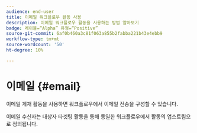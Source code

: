 ```yaml
---
audience: end-user
title: 이메일 워크플로우 활동 사용
description: 이메일 워크플로우 활동을 사용하는 방법 알아보기
badge: 레이블=“Alpha” 유형=“Positive”
source-git-commit: 6af0b460a3c81f063a855b2fabba221b43e4ebb9
workflow-type: tm+mt
source-wordcount: '50'
ht-degree: 10%

---
```



# 이메일 {#email}

<!--
description, which use case you can perform (common other activities that you can link before of after the activity)

how to add and configure the activity

example of a configured activity within a workflow

-->


이메일 게재 활동을 사용하면 워크플로우에서 이메일 전송을 구성할 수 있습니다.

<!-- Scheduled emails available?

This can be a single send email and sent just once, or it can be a recurring email.
* Single send emails are standard emails, sent once.
* Recurring emails allow you to send the same email multiple times to different targets over a defined period. You can aggregate the deliveries per period in order to get reports that correspond to your needs.

When linked to a scheduler, you can define recurring emails.-->

이메일 수신자는 대상자 타겟팅 활동을 통해 동일한 워크플로우에서 활동의 업스트림으로 정의됩니다.

<!--The message preparation is triggered according to the workflow execution parameters. From the message dashboard, you can select whether to request or not a manual confirmation to send the message (required by default). You can start the workflow manually or place a scheduler activity in the workflow to automate execution.-->
